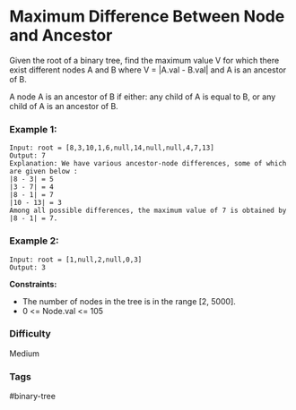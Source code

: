 # Maximum Difference Between Node and Ancestor

Given the root of a binary tree, find the maximum value V for which there exist different nodes A and B where V = |A.val - B.val| and A is an ancestor of B.

A node A is an ancestor of B if either: any child of A is equal to B, or any child of A is an ancestor of B.

### Example 1:

```
Input: root = [8,3,10,1,6,null,14,null,null,4,7,13]
Output: 7
Explanation: We have various ancestor-node differences, some of which are given below :
|8 - 3| = 5
|3 - 7| = 4
|8 - 1| = 7
|10 - 13| = 3
Among all possible differences, the maximum value of 7 is obtained by |8 - 1| = 7.
```

### Example 2:

```
Input: root = [1,null,2,null,0,3]
Output: 3
```

**Constraints:**

- The number of nodes in the tree is in the range [2, 5000].
- 0 <= Node.val <= 105

### Difficulty

Medium

### Tags

#binary-tree
